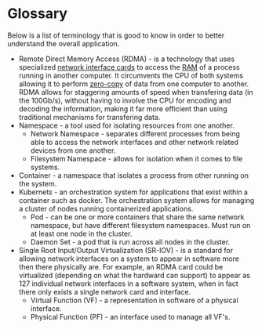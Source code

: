 # Glossary

Below is a list of terminology that is good to know in order to better understand the overall application.

- Remote Direct Memory Access (RDMA) - is a technology that uses specialized [network interface cards](https://en.wikipedia.org/wiki/Network_interface_controller) to access the [RAM](https://en.wikipedia.org/wiki/Random-access_memory) of a process running in another computer. It circumvents the CPU of both systems allowing it to perform [zero-copy](https://en.wikipedia.org/wiki/Zero-copy) of data from one computer to another. RDMA allows for staggering amounts of speed when transfering data (in the 100Gb/s), without having to involve the CPU for encoding and decoding the information, making it far more efficient than using traditional mechanisms for transfering data.
- Namespace - a tool used for isolating resources from one another.
	- Network Namespace - separates different processes from being able to access the network interfaces and other network related devices from one another.
	- Filesystem Namespace - allows for isolation when it comes to file systems.
- Container - a namespace that isolates a process from other running on the system.
- Kubernets - an orchestration system for applications that exist within a container such as docker. The orchestration system allows for managing a cluster of nodes running containerized applications.
	- Pod - can be one or more containers that share the same network namespace, but have different filesystem namespaces. Must run on at least one node in the cluster.
	- Daemon Set - a pod that is run across all nodes in the cluster.
- Single Root Input/Output Virtualization (SR-IOV) - is a standard for allowing network interfaces on a system to appear in software more then there physically are. For example, an RDMA card could be virtualized (depending on what the hardward can support) to appear as 127 individual network interfaces in a software system, when in fact there only exists a single network card and interface.
	- Virtual Function (VF) - a representation in software of a physical interface.
	- Physical Function (PF) - an interface used to manage all VF's.


